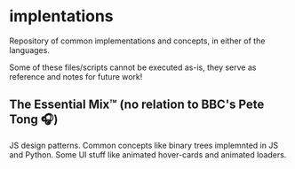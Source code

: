 # implentations

Repository of common implementations and concepts, in either of the languages.

Some of these files/scripts cannot be executed as-is, they serve as reference and notes for future work!


## The Essential Mix™ (no relation to BBC's Pete Tong 🎧)
JS design patterns.
Common concepts like binary trees implemnted in JS and Python.
Some UI stuff like animated hover-cards and animated loaders.
